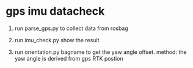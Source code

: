 # gps imu datacheck
1. run parse_gps.py to collect data from rosbag <br />
2. run imu_check.py show the result

3. run orientation.py bagname to get the yaw angle offset. 
method: the yaw angle is derived from gps RTK postion  
